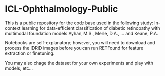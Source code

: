 # ICL-Ophthalmology-Public

This is a public repository for the code base used in the following study:
In-context learning for data-efficient classification of diabetic retinopathy with multimodal foundation models
Ayhan, M.S., Merle, D.A., ... and Keane, P.A.

Notebooks are self-explanatory; however, you will need to download and process the IDRiD images before you can run RETFound for feature extraction or finetuning. 

You may also chage the dataset for your own experiments and play with models, etc... 
